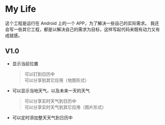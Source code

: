 # My Life

这个工程是运行在 Android 上的一个 APP，为了解决一些自己的实际需求。
我还会写一些其它工程，都是以解决自己的需求为目标，这样写起代码来既有动力又有成就感。

## V1.0
- 显示当前位置   
 	> 可以钉到日历中  
 	> 可以分享到其它应用（地图形式）  
- 可以显示当地天气，以及未来一天的天气  
 	> 可以分享实时天气到日历中  
 	> 可以分享实时天气到其它应用（图片形式）  
- 可以定时添加整天天气到日历中  
